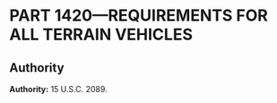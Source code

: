 # PART 1420—REQUIREMENTS FOR ALL TERRAIN VEHICLES


## Authority

**Authority:** 15 U.S.C. 2089.









